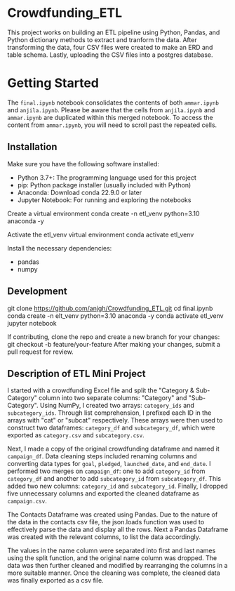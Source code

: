 # Crowdfunding_ETL
This project works on building an ETL pipeline using Python, Pandas, and Python dictionary methods to extract and tranform the data. After transforming the data, four CSV files were created to make an ERD and table schema. Lastly, uploading the CSV files into a postgres database. 

# Getting Started
The `final.ipynb` notebook consolidates the contents of both `ammar.ipynb` and `anjila.ipynb`. Please be aware that the cells from `anjila.ipynb` and `ammar.ipynb` are duplicated within this merged notebook. To access the content from `ammar.ipynb`, you will need to scroll past the repeated cells.

## Installation
Make sure you have the following software installed:
- Python 3.7+: The programming language used for this project
- pip: Python package installer (usually included with Python)
- Anaconda: Download conda 22.9.0 or later
- Jupyter Notebook: For running and exploring the notebooks
  
Create a virtual environment conda create -n etl_venv python=3.10 anaconda -y

Activate the etl_venv virtual environment conda activate etl_venv

Install the necessary dependencies:
- pandas
- numpy

## Development
git clone https://github.com/anjgh/Crowdfunding_ETL.git cd final.ipynb conda create -n elt_venv python=3.10 anaconda -y conda activate etl_venv jupyter notebook

If contributing, clone the repo and create a new branch for your changes: git checkout -b feature/your-feature After making your changes, submit a pull request for review.

## Description of ETL Mini Project
I started with a crowdfunding Excel file and split the "Category & Sub-Category" column into two separate columns: "Category" and "Sub-Category". Using NumPy, I created two arrays: `category_ids` and `subcategory_ids`. Through list comprehension, I prefixed each ID in the arrays with "cat" or "subcat" respectively. These arrays were then used to construct two dataframes: `category_df` and `subcategory_df`, which were exported as `category.csv` and `subcategory.csv`.

Next, I made a copy of the original crowdfunding dataframe and named it `campaign_df`. Data cleaning steps included renaming columns and converting data types for `goal`, `pledged`, `launched_date`, and `end_date`. I performed two merges on `campaign_df`: one to add `category_id` from `category_df` and another to add `subcategory_id` from `subcategory_df`. This added two new columns: `category_id` and `subcategory_id`. Finally, I dropped five unnecessary columns and exported the cleaned dataframe as `campaign.csv`. 


The Contacts Dataframe was created using Pandas. Due to the nature of the data in the contacts csv file, the json.loads function was used to effectively parse the data and display all the rows. Next a Pandas Dataframe was created with the relevant columns, to list the data accordingly.

The values in the name column were separated into first and last names using the split function, and the original name column was dropped. The data was then further cleaned and modified by rearranging the columns in a more suitable manner. Once the cleaning was complete, the cleaned data was finally exported as a csv file.
